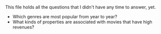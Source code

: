 This file holds all the questions that I didn't have any time to answer, yet.

- Which genres are most popular from year to year?
- What kinds of properties are associated with movies that have high revenues?
